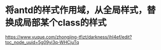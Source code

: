 # 将antd的样式作用域，从全局样式，替换成局部某个class的样式


https://www.yuque.com/zhongjing-tfizt/darkness/ihl4ef/edit?toc_node_uuid=5g09yi3q-WHCjuTq
